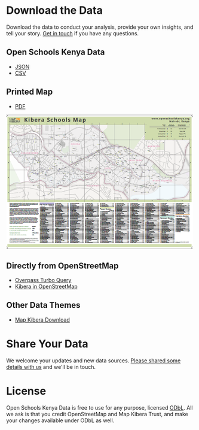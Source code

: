 Download the Data
=================

Download the data to conduct your analysis, provide your own insights, and tell your story. <a href="mailto:contact@mapkibera.org">Get in touch</a> if you have any questions.

## Open Schools Kenya Data
* [JSON](/schools.json)
* [CSV](/data/schools.csv)

## Printed Map

* [PDF](/static/blog-images/kibera_schools_a1_final.pdf)

<img width="500" src="/static/blog-images/poster.png" />

## Directly from OpenStreetMap
* [Overpass Turbo Query](http://overpass-turbo.eu/s/7LO)
* [Kibera in OpenStreetMap](http://www.openstreetmap.org/#map=15/-1.3143/36.7910)

## Other Data Themes
* [Map Kibera Download](http://mapkibera.org/theme/download/)

Share Your Data
==========

We welcome your updates and new data sources. [Please shared some details with us](https://docs.google.com/forms/d/1A-7reXhBCLIIQZo_jlW5MgdsTS9QLHih7CY0EA4cIj0/viewform) and we'll be in touch.

License
=======

Open Schools Kenya Data is free to use for any purpose, licensed  [ODbL](http://opendatacommons.org/licenses/odbl/). All we ask is that you credit OpenStreetMap and Map Kibera Trust, and make your changes available under ODbL as well.
